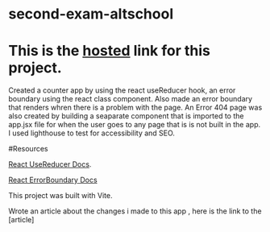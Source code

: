 # second-exam-altschool

# This is the [hosted](http://second-exam-altschool.vercel.app/) link for this project.
 Created a counter app by using the react useReducer hook, an error boundary using the react class component. Also made an error boundary that renders whren there is a problem with the page. An Error 404 page was also created by building a seaparate component that is  imported to the app.jsx file for when the user goes to any page that is  is not built in the app. I used lighthouse to test for accessibility and SEO.
 
 #Resources
 
 [React UseReducer Docs](https://reactjs.org/docs/hooks-reference.html).
 
 [React ErrorBoundary Docs](https://reactjs.org/docs/error-boundaries.html)
 
 This project was built with Vite.
 
 Wrote an article about the changes i made to this app , here is the link to the [article]
 
